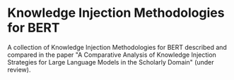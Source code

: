 # Knowledge Injection Methodologies for BERT

A collection of Knowledge Injection Methodologies for BERT described and compared in the paper "A Comparative Analysis of Knowledge Injection Strategies for Large Language Models in the Scholarly Domain" (under review).